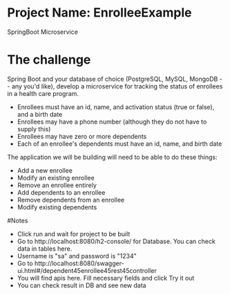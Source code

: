 # Project Name: EnrolleeExample 
 SpringBoot Microservice 

# The challenge
Spring Boot  and your database of choice (PostgreSQL, MySQL, MongoDB -- any you'd like), develop a microservice for tracking the status of enrollees in a health care program.
- Enrollees must have an id, name, and activation status (true or false), and a birth date
- Enrollees may have a phone number (although they do not have to supply this)
- Enrollees may have zero or more dependents
- Each of an enrollee's dependents must have an id, name, and birth date

The application we will be building will need to be able to do these things:
- Add a new enrollee
- Modify an existing enrollee
- Remove an enrollee entirely
- Add dependents to an enrollee
- Remove dependents from an enrollee
- Modify existing dependents


#Notes
- Click run and wait for project to be built
- Go to http://localhost:8080/h2-console/ for Database. You can check data in tables here.
- Username is "sa" and password is "1234"
- Go to http://localhost:8080/swagger-ui.html#/dependent45enrollee45rest45controller
- You will find apis here. Fill necessary fields and click Try it out
- You can check result in DB and see new data
